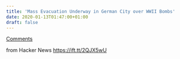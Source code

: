 ```yaml
---
title: 'Mass Evacuation Underway in German City over WWII Bombs'
date: 2020-01-13T01:47:00+01:00
draft: false
---
```


[Comments](https://news.ycombinator.com/item?id=22030398)  
  
from Hacker News https://ift.tt/2QJX5wU